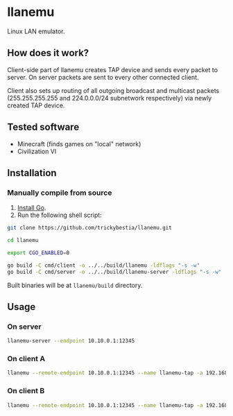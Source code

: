 # llanemu

Linux LAN emulator.

## How does it work?

Client-side part of llanemu creates TAP device and sends every packet to server. On server packets are sent to every other connected client.

Client also sets up routing of all outgoing broadcast and multicast packets (255.255.255.255 and 224.0.0.0/24 subnetwork respectively) via newly created TAP device.

## Tested software

* Minecraft (finds games on "local" network)
* Civilization VI

## Installation

### Manually compile from source

1. [Install Go](https://go.dev/).
2. Run the following shell script:

```sh
git clone https://github.com/trickybestia/llanemu.git

cd llanemu

export CGO_ENABLED=0

go build -C cmd/client -o ../../build/llanemu -ldflags "-s -w"
go build -C cmd/server -o ../../build/llanemu-server -ldflags "-s -w"
```

Built binaries will be at `llanemu/build` directory.

## Usage

### On server

```sh
llanemu-server --endpoint 10.10.0.1:12345
```

### On client A

```sh
llanemu --remote-endpoint 10.10.0.1:12345 --name llanemu-tap -a 192.168.123.1/24
```

### On client B

```sh
llanemu --remote-endpoint 10.10.0.1:12345 --name llanemu-tap -a 192.168.123.2/24
```
